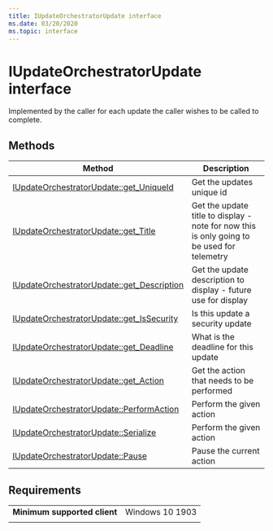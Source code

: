 ```yaml
---
title: IUpdateOrchestratorUpdate interface
ms.date: 03/20/2020
ms.topic: interface
---
```


# IUpdateOrchestratorUpdate  interface

Implemented by the caller for each update the caller wishes to be called to complete. 

## Methods

|Method | Description |
|---|---|
|[IUpdateOrchestratorUpdate::get_UniqueId ](iupdateorchestratorupdate-uniqueid.md) | Get the updates unique id  |
|[IUpdateOrchestratorUpdate::get_Title ](iupdateorchestratorupdate-title.md) | Get the update title to display - note for now this is only going to be used for telemetry  |
|[IUpdateOrchestratorUpdate::get_Description ](iupdateorchestratorupdate-description.md) | Get the update description to display - future use for display  |
|[IUpdateOrchestratorUpdate::get_IsSecurity ](iupdateorchestratorupdate-issecurity.md) | Is this update a security update  |
|[IUpdateOrchestratorUpdate::get_Deadline ](iupdateorchestratorupdate-deadline.md) | What is the deadline for this update  |
|[IUpdateOrchestratorUpdate::get_Action ](iupdateorchestratorupdate-action.md) |Get the action that needs to be performed  |
|[IUpdateOrchestratorUpdate::PerformAction ](iupdateorchestratorupdate-performaction.md) |Perform the given action  |
|[IUpdateOrchestratorUpdate::Serialize ](iupdateorchestratorupdate-serialize.md) |Perform the given action  |
|[IUpdateOrchestratorUpdate::Pause ](iupdateorchestratorupdate-pause.md) |Pause the current action   |

## Requirements

|   |   |
|---|---|
| **Minimum supported client** | Windows 10 1903 |
|   |   |
